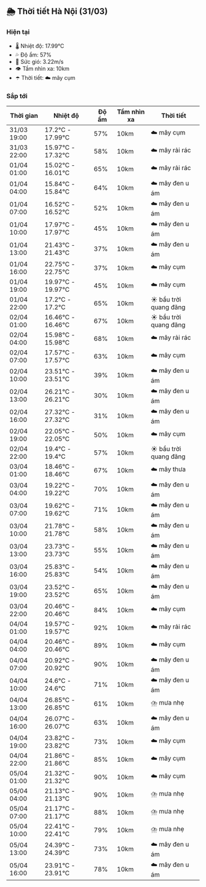 ## 🌦️ Thời tiết Hà Nội (31/03)

### Hiện tại

- 🌡️ Nhiệt độ: 17.99℃
- 💦 Độ ẩm: 57%
- 💨 Sức gió: 3.22m/s
- 👁️ Tầm nhìn xa: 10km
- ☂️ Thời tiết: ☁️ mây cụm

### Sắp tới

| Thời gian | Nhiệt độ | Độ ẩm | Tầm nhìn xa | Thời tiết |
| --- | --- | --- | --- | --- |
| 31/03 19:00 | 17.2℃ - 17.99℃ | 57% | 10km | ☁️ mây cụm |
| 31/03 22:00 | 15.97℃ - 17.32℃ | 58% | 10km | ☁️ mây rải rác |
| 01/04 01:00 | 15.02℃ - 16.01℃ | 65% | 10km | ☁️ mây rải rác |
| 01/04 04:00 | 15.84℃ - 15.84℃ | 64% | 10km | ☁️ mây đen u ám |
| 01/04 07:00 | 16.52℃ - 16.52℃ | 52% | 10km | ☁️ mây đen u ám |
| 01/04 10:00 | 17.97℃ - 17.97℃ | 45% | 10km | ☁️ mây đen u ám |
| 01/04 13:00 | 21.43℃ - 21.43℃ | 37% | 10km | ☁️ mây đen u ám |
| 01/04 16:00 | 22.75℃ - 22.75℃ | 37% | 10km | ☁️ mây cụm |
| 01/04 19:00 | 19.97℃ - 19.97℃ | 45% | 10km | ☁️ mây cụm |
| 01/04 22:00 | 17.2℃ - 17.2℃ | 65% | 10km | ☀️ bầu trời quang đãng |
| 02/04 01:00 | 16.46℃ - 16.46℃ | 67% | 10km | ☀️ bầu trời quang đãng |
| 02/04 04:00 | 15.98℃ - 15.98℃ | 68% | 10km | ☁️ mây rải rác |
| 02/04 07:00 | 17.57℃ - 17.57℃ | 63% | 10km | ☁️ mây cụm |
| 02/04 10:00 | 23.51℃ - 23.51℃ | 39% | 10km | ☁️ mây đen u ám |
| 02/04 13:00 | 26.21℃ - 26.21℃ | 30% | 10km | ☁️ mây đen u ám |
| 02/04 16:00 | 27.32℃ - 27.32℃ | 31% | 10km | ☁️ mây đen u ám |
| 02/04 19:00 | 22.05℃ - 22.05℃ | 50% | 10km | ☁️ mây cụm |
| 02/04 22:00 | 19.4℃ - 19.4℃ | 57% | 10km | ☀️ bầu trời quang đãng |
| 03/04 01:00 | 18.46℃ - 18.46℃ | 67% | 10km | ☁️ mây thưa |
| 03/04 04:00 | 19.22℃ - 19.22℃ | 70% | 10km | ☁️ mây đen u ám |
| 03/04 07:00 | 19.62℃ - 19.62℃ | 71% | 10km | ☁️ mây đen u ám |
| 03/04 10:00 | 21.78℃ - 21.78℃ | 58% | 10km | ☁️ mây đen u ám |
| 03/04 13:00 | 23.73℃ - 23.73℃ | 55% | 10km | ☁️ mây đen u ám |
| 03/04 16:00 | 25.83℃ - 25.83℃ | 54% | 10km | ☁️ mây đen u ám |
| 03/04 19:00 | 23.52℃ - 23.52℃ | 65% | 10km | ☁️ mây đen u ám |
| 03/04 22:00 | 20.46℃ - 20.46℃ | 84% | 10km | ☁️ mây cụm |
| 04/04 01:00 | 19.57℃ - 19.57℃ | 92% | 10km | ☁️ mây rải rác |
| 04/04 04:00 | 20.46℃ - 20.46℃ | 89% | 10km | ☁️ mây cụm |
| 04/04 07:00 | 20.92℃ - 20.92℃ | 90% | 10km | ☁️ mây đen u ám |
| 04/04 10:00 | 24.6℃ - 24.6℃ | 71% | 10km | ☁️ mây đen u ám |
| 04/04 13:00 | 26.85℃ - 26.85℃ | 61% | 10km | ⛈️ mưa nhẹ |
| 04/04 16:00 | 26.07℃ - 26.07℃ | 63% | 10km | ☁️ mây đen u ám |
| 04/04 19:00 | 23.82℃ - 23.82℃ | 73% | 10km | ☁️ mây cụm |
| 04/04 22:00 | 21.86℃ - 21.86℃ | 85% | 10km | ☁️ mây cụm |
| 05/04 01:00 | 21.32℃ - 21.32℃ | 90% | 10km | ☁️ mây cụm |
| 05/04 04:00 | 21.13℃ - 21.13℃ | 90% | 10km | ⛈️ mưa nhẹ |
| 05/04 07:00 | 21.17℃ - 21.17℃ | 88% | 10km | ⛈️ mưa nhẹ |
| 05/04 10:00 | 22.41℃ - 22.41℃ | 79% | 10km | ⛈️ mưa nhẹ |
| 05/04 13:00 | 24.39℃ - 24.39℃ | 73% | 10km | ☁️ mây đen u ám |
| 05/04 16:00 | 23.91℃ - 23.91℃ | 78% | 10km | ☁️ mây đen u ám |
